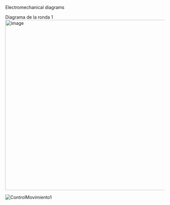 Electromechanical diagrams

Diagrama de la ronda 1
<img width="792" height="537" alt="image" src="https://github.com/user-attachments/assets/0afb6648-8aec-4579-b43c-93a57441ad87" />



![ControlMovimiento1](https://github.com/user-attachments/assets/79a7bf20-c8f7-4861-83c3-5b9f8e45759c)
